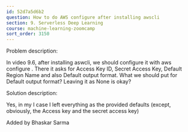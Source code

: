 ```yaml
---
id: 52d7a5d6b2
question: How to do AWS configure after installing awscli
section: 9. Serverless Deep Learning
course: machine-learning-zoomcamp
sort_order: 3150
---
```


Problem description:

In video 9.6, after installing aswcli, we should configure it with aws configure . There it asks for Access Key ID, Secret Access Key, Default Region Name and also Default output format. What we should put for Default output format? Leaving it as  None is okay?

Solution description:

Yes, in my I case I left everything as the provided defaults (except, obviously, the Access key and the secret access key)

Added by Bhaskar Sarma

